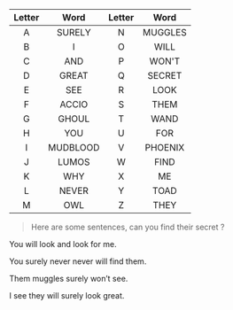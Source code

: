 |Letter|Word|Letter|Word|
|:----------:|:-------------:|:----------:|:-------------:|
|A|SURELY|N|MUGGLES|
|B|I|O|WILL|
|C|AND|P|WON'T|
|D|GREAT|Q|SECRET|
|E|SEE|R|LOOK|
|F|ACCIO|S|THEM|
|G|GHOUL|T|WAND|
|H|YOU|U|FOR|
|I|MUDBLOOD|V|PHOENIX|
|J|LUMOS|W|FIND|
|K|WHY|X|ME|
|L|NEVER|Y|TOAD|
|M|OWL|Z|THEY|
 
 
 
> Here are some sentences, can you find their secret ?


You will look and look for me.


You surely never never will find them.


Them muggles surely won’t see.


I see they will surely look great.
